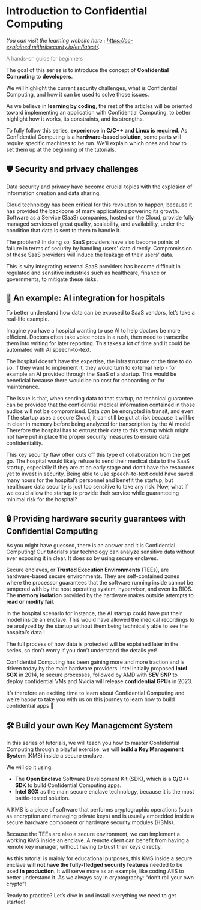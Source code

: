 # Introduction to Confidential Computing

*You can visit the learning website here : https://cc-explained.mithrilsecurity.io/en/latest/.*

<font size=”5”><span style="font-weight: 200">
A hands-on guide for beginners
</font></span>

The goal of this series is to introduce the concept of **Confidential Computing** to **developers**. 

We will highlight the current security challenges, what is Confidential Computing, and how it can be used to solve those issues.

As we believe in **learning by coding**, the rest of the articles will be oriented toward implementing an application with Confidential Computing, to better highlight how it works, its constraints, and its strengths.

To fully follow this series, **experience in C/C++ and Linux is required**. As Confidential Computing is a **hardware-based solution**, some parts will require specific machines to be run. We’ll explain which ones and how to set them up at the beginning of the tutorials.
## 🛡️ Security and privacy challenges

Data security and privacy have become crucial topics with the explosion of information creation and data sharing.

Cloud technology has been critical for this revolution to happen, because it has provided the backbone of many applications powering its growth. Software as a Service (SaaS) companies, hosted on the Cloud, provide fully managed services of great quality, scalability, and availability, under the condition that data is sent to them to handle it.

The problem? In doing so, SaaS providers have also become points of failure in terms of security by handling users' data directly. Compromission of these SaaS providers will induce the leakage of their users' data. 

This is why integrating external SaaS providers has become difficult in regulated and sensitive industries such as healthcare, finance or governments, to mitigate these risks.
## 🏥 An example: AI integration for hospitals
To better understand how data can be exposed to SaaS vendors, let’s take a real-life example.

Imagine you have a hospital wanting to use AI to help doctors be more efficient. Doctors often take voice notes in a rush, then need to transcribe them into writing for later reporting. This takes a lot of time and it could be automated with AI speech-to-text.

The hospital doesn’t have the expertise, the infrastructure or the time to do so. If they want to implement it, they would turn to external help - for example an AI provided through the SaaS of a startup. This would be beneficial because there would be no cost for onboarding or for maintenance.

The issue is that, when sending data to that startup, no technical guarantee can be provided that the confidential medical information contained in those audios will not be compromised. Data *can* be encrypted in transit, and even if the startup uses a secure Cloud, it can still be put at risk because it will be in clear in memory before being analyzed for transcription by the AI model. Therefore the hospital has to entrust their data to this startup which might not have put in place the proper security measures to ensure data confidentiality.

This key security flaw often cuts off this type of collaboration from the get go. The hospital would likely refuse to send their medical data to the SaaS startup, especially if they are at an early stage and don’t have the resources yet to invest in security. Being able to use speech-to-text could have saved many hours for the hospital’s personnel and benefit the startup, but healthcare data security is just too sensitive to take any risk. Now, what if we could allow the startup to provide their service while guaranteeing minimal risk for the hospital?
## 🔒 Providing hardware security guarantees with Confidential Computing
As you might have guessed, there is an answer and it is Confidential Computing! Our tutorial’s star technology can analyze sensitive data without ever exposing it in clear. It does so by using secure enclaves.

Secure enclaves, or **Trusted Execution Environments** (TEEs), are hardware-based secure environments. They are self-contained zones where the processor guarantees that the software running inside cannot be tampered with by the host operating system, hypervisor, and even its BIOS. The **memory isolation** provided by the hardware makes outside attempts to **read or modify fail**.

In the hospital scenario for instance, the AI startup could have put their model inside an enclave. This would have allowed the medical recordings to be analyzed by the startup without them being technically able to see the hospital’s data.!

The full process of how data is protected will be explained later in the series, so don’t worry if you don’t understand the details yet!

Confidential Computing has been gaining more and more traction and is driven today by the main hardware providers. Intel initially proposed **Intel SGX** in 2014, to secure processes, followed by AMD with **SEV SNP** to deploy confidential VMs and Nvidia will release **confidential GPUs** in 2023.

It’s therefore an exciting time to learn about Confidential Computing and we’re happy to take you with us on this journey to learn how to build confidential apps 🚀
## 🛠️ Build your own Key Management System
In this series of tutorials, we will teach you how to master Confidential Computing through a playful exercise: we will **build a Key Management System** (KMS) inside a secure enclave. 

We will do it using:

- The **Open Enclave** Software Development Kit (SDK), which is a **C/C++ SDK** to build Confidential Computing apps. 
- **Intel SGX** as the main secure enclave technology, because it is the most battle-tested solution.

A KMS is a piece of software that performs cryptographic operations (such as encryption and managing private keys) and is usually embedded inside a secure hardware component or hardware security modules (HSMs). 

Because the TEEs are also a secure environment, we can implement a working KMS inside an enclave. A remote client can benefit from having a remote key manager, without having to trust their keys directly.

As this tutorial is mainly for educational purposes, this KMS inside a secure enclave **will not have the fully-fledged security features** needed to be used **in production**. It will serve more as an example, like coding AES to better understand it. As we always say in cryptography: “don’t roll your own crypto”!

Ready to practice? Let’s dive in and install everything we need to get started!
